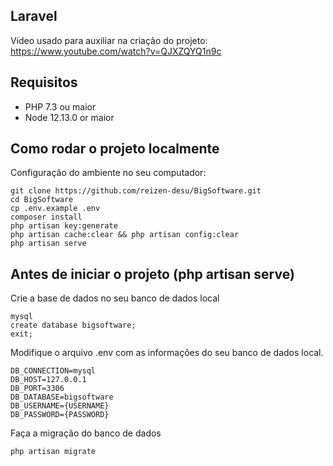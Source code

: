 ## Laravel

Video usado para auxiliar na criação do projeto: https://www.youtube.com/watch?v=QJXZQYQ1n9c

## Requisitos

-   PHP 7.3 ou maior
-   Node 12.13.0 or maior

## Como rodar o projeto localmente

Configuração do ambiente no seu computador:

```
git clone https://github.com/reizen-desu/BigSoftware.git
cd BigSoftware
cp .env.example .env
composer install
php artisan key:generate
php artisan cache:clear && php artisan config:clear
php artisan serve
```

## Antes de iniciar o projeto (php artisan serve)

Crie a base de dados no seu banco de dados local

```
mysql
create database bigsoftware;
exit;
```

Modifique o arquivo .env com as informações do seu banco de dados local.

```
DB_CONNECTION=mysql
DB_HOST=127.0.0.1
DB_PORT=3306
DB_DATABASE=bigsoftware
DB_USERNAME={USERNAME}
DB_PASSWORD={PASSWORD}
```

Faça a migração do banco de dados

```
php artisan migrate
```
